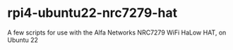 # rpi4-ubuntu22-nrc7279-hat
A few scripts for use with the Alfa Networks NRC7279 WiFi HaLow HAT, on Ubuntu 22
